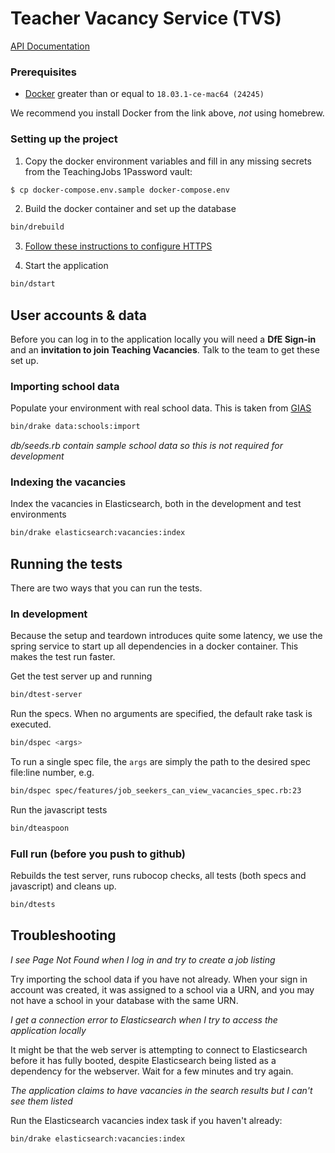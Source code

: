 # Teacher Vacancy Service (TVS)

[API Documentation](https://docs.teaching-vacancies.service.gov.uk)


### Prerequisites
 - [Docker](https://docs.docker.com/docker-for-mac) greater than or equal to `18.03.1-ce-mac64 (24245)`

We recommend you install Docker from the link above, _not_ using homebrew.

### Setting up the project

1. Copy the docker environment variables and fill in any missing secrets from the TeachingJobs 1Password vault:

```bash
$ cp docker-compose.env.sample docker-compose.env
```

2. Build the docker container and set up the database

```bash
bin/drebuild
```

3. [Follow these instructions to configure HTTPS](config/localhost/https/README.md)

4. Start the application

```bash
bin/dstart
```

## User accounts & data

Before you can log in to the application locally you will need a __DfE Sign-in__ and an __invitation to join Teaching Vacancies__. Talk to the team to get these set up.

### Importing school data

Populate your environment with real school data. This is taken from [GIAS](https://get-information-schools.service.gov.uk/)

```bash
bin/drake data:schools:import
```

_db/seeds.rb contain sample school data so this is not required for development_

### Indexing the vacancies

Index the vacancies in Elasticsearch, both in the development and test environments

```bash
bin/drake elasticsearch:vacancies:index
```

## Running the tests

There are two ways that you can run the tests.

### In development

Because the setup and teardown introduces quite some latency, we use the spring service to start up all dependencies in a docker container. This makes the test run faster.

Get the test server up and running
```bash
bin/dtest-server
```

Run the specs. When no arguments are specified, the default rake task is executed.

```bash
bin/dspec <args>
```

To run a single spec file, the `args` are simply the path to the desired spec file:line number, e.g.

```bash
bin/dspec spec/features/job_seekers_can_view_vacancies_spec.rb:23
```

Run the javascript tests
```bash
bin/dteaspoon
```

### Full run (before you push to github)

Rebuilds the test server, runs rubocop checks, all tests (both specs and javascript) and cleans up.

```bash
bin/dtests
```

## Troubleshooting

_I see Page Not Found when I log in and try to create a job listing_

Try importing the school data if you have not already. When your sign in account was created, it was assigned to a school via a URN, and you may not have a school in your database with the same URN.

_I get a connection error to Elasticsearch when I try to access the application locally_

It might be that the web server is attempting to connect to Elasticsearch before it has fully booted, despite Elasticsearch being listed as a dependency for the webserver. Wait for a few minutes and try again.

_The application claims to have vacancies in the search results but I can't see them listed_

Run the Elasticsearch vacancies index task if you haven't already:

```bash
bin/drake elasticsearch:vacancies:index
```
